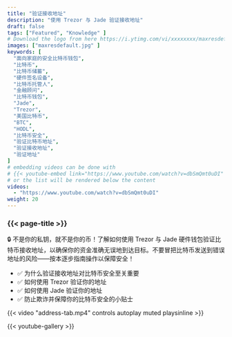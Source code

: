 ```yaml
---
title: "验证接收地址"
description: "使用 Trezor 与 Jade 验证接收地址"
draft: false
tags: ["Featured", "Knowledge" ]
# Download the logo from here https://i.ytimg.com/vi/xxxxxxxx/maxresdefault.jpg
images: ["maxresdefault.jpg" ]
keywords: [
  "面向家庭的安全比特币钱包",
  "比特币",
  "比特币储蓄",
  "硬件签名设备",
  "比特币托管人",
  "金融顾问",
  "比特币钱包",
  "Jade",
  "Trezor",
  "美国比特币",
  "BTC",
  "HODL",
  "比特币安全",
  "验证比特币地址",
  "验证接收地址",
  "验证地址" 
]
# embedding videos can be done with 
# {{< youtube-embed link="https://www.youtube.com/watch?v=dbSmQmt0uDI" >}}
# or the list will be rendered below the content
videos:
  - "https://www.youtube.com/watch?v=dbSmQmt0uDI"
weight: 20
---
```


### {{< page-title >}}  

🔒 不是你的私钥，就不是你的币！了解如何使用 Trezor 与 Jade 硬件钱包验证比特币接收地址，以确保你的资金准确无误地到达目标。不要冒把比特币发送到错误地址的风险——按本逐步指南操作以保障安全！

- ✅ 为什么验证接收地址对比特币安全至关重要
- ✅ 如何使用 Trezor 验证你的地址
- ✅ 如何使用 Jade 验证你的地址
- ✅ 防止欺诈并保障你的比特币安全的小贴士


{{< video "address-tab.mp4" controls  autoplay muted playsinline >}}



{{< youtube-gallery >}}